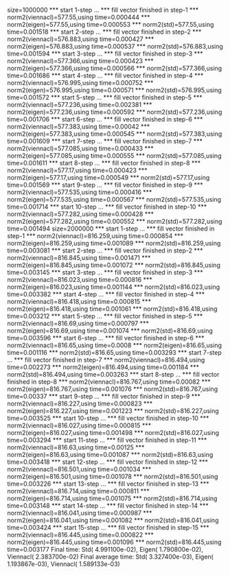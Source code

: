 size=1000000
*** start 1-step ...
*** fill vector finished in step-1
***     norm2(viennacl)=577.55,using time=0.000444
***     norm2(eigen)=577.55,using time=0.000553
***     norm2(std)=577.55,using time=0.001518
*** start 2-step ...
*** fill vector finished in step-2
***     norm2(viennacl)=576.883,using time=0.000427
***     norm2(eigen)=576.883,using time=0.000537
***     norm2(std)=576.883,using time=0.001594
*** start 3-step ...
*** fill vector finished in step-3
***     norm2(viennacl)=577.366,using time=0.000423
***     norm2(eigen)=577.366,using time=0.000566
***     norm2(std)=577.366,using time=0.001686
*** start 4-step ...
*** fill vector finished in step-4
***     norm2(viennacl)=576.995,using time=0.000752
***     norm2(eigen)=576.995,using time=0.000571
***     norm2(std)=576.995,using time=0.001572
*** start 5-step ...
*** fill vector finished in step-5
***     norm2(viennacl)=577.236,using time=0.002381
***     norm2(eigen)=577.236,using time=0.000592
***     norm2(std)=577.236,using time=0.001706
*** start 6-step ...
*** fill vector finished in step-6
***     norm2(viennacl)=577.383,using time=0.00042
***     norm2(eigen)=577.383,using time=0.000545
***     norm2(std)=577.383,using time=0.001609
*** start 7-step ...
*** fill vector finished in step-7
***     norm2(viennacl)=577.085,using time=0.000433
***     norm2(eigen)=577.085,using time=0.000555
***     norm2(std)=577.085,using time=0.001611
*** start 8-step ...
*** fill vector finished in step-8
***     norm2(viennacl)=577.17,using time=0.000423
***     norm2(eigen)=577.17,using time=0.000549
***     norm2(std)=577.17,using time=0.001569
*** start 9-step ...
*** fill vector finished in step-9
***     norm2(viennacl)=577.535,using time=0.000416
***     norm2(eigen)=577.535,using time=0.000567
***     norm2(std)=577.535,using time=0.001714
*** start 10-step ...
*** fill vector finished in step-10
***     norm2(viennacl)=577.282,using time=0.000428
***     norm2(eigen)=577.282,using time=0.000552
***     norm2(std)=577.282,using time=0.001494
size=2000000
*** start 1-step ...
*** fill vector finished in step-1
***     norm2(viennacl)=816.259,using time=0.000854
***     norm2(eigen)=816.259,using time=0.001089
***     norm2(std)=816.259,using time=0.003081
*** start 2-step ...
*** fill vector finished in step-2
***     norm2(viennacl)=816.845,using time=0.001471
***     norm2(eigen)=816.845,using time=0.001072
***     norm2(std)=816.845,using time=0.003145
*** start 3-step ...
*** fill vector finished in step-3
***     norm2(viennacl)=816.023,using time=0.000816
***     norm2(eigen)=816.023,using time=0.001144
***     norm2(std)=816.023,using time=0.003382
*** start 4-step ...
*** fill vector finished in step-4
***     norm2(viennacl)=816.418,using time=0.000815
***     norm2(eigen)=816.418,using time=0.001061
***     norm2(std)=816.418,using time=0.003212
*** start 5-step ...
*** fill vector finished in step-5
***     norm2(viennacl)=816.69,using time=0.000797
***     norm2(eigen)=816.69,using time=0.001074
***     norm2(std)=816.69,using time=0.003596
*** start 6-step ...
*** fill vector finished in step-6
***     norm2(viennacl)=816.65,using time=0.0008
***     norm2(eigen)=816.65,using time=0.001116
***     norm2(std)=816.65,using time=0.003293
*** start 7-step ...
*** fill vector finished in step-7
***     norm2(viennacl)=816.494,using time=0.002273
***     norm2(eigen)=816.494,using time=0.001184
***     norm2(std)=816.494,using time=0.003263
*** start 8-step ...
*** fill vector finished in step-8
***     norm2(viennacl)=816.767,using time=0.00082
***     norm2(eigen)=816.767,using time=0.001076
***     norm2(std)=816.767,using time=0.00337
*** start 9-step ...
*** fill vector finished in step-9
***     norm2(viennacl)=816.227,using time=0.000823
***     norm2(eigen)=816.227,using time=0.001223
***     norm2(std)=816.227,using time=0.003525
*** start 10-step ...
*** fill vector finished in step-10
***     norm2(viennacl)=816.027,using time=0.000815
***     norm2(eigen)=816.027,using time=0.001498
***     norm2(std)=816.027,using time=0.003294
*** start 11-step ...
*** fill vector finished in step-11
***     norm2(viennacl)=816.63,using time=0.00125
***     norm2(eigen)=816.63,using time=0.001087
***     norm2(std)=816.63,using time=0.003418
*** start 12-step ...
*** fill vector finished in step-12
***     norm2(viennacl)=816.501,using time=0.001034
***     norm2(eigen)=816.501,using time=0.001078
***     norm2(std)=816.501,using time=0.003226
*** start 13-step ...
*** fill vector finished in step-13
***     norm2(viennacl)=816.714,using time=0.000811
***     norm2(eigen)=816.714,using time=0.001075
***     norm2(std)=816.714,using time=0.003148
*** start 14-step ...
*** fill vector finished in step-14
***     norm2(viennacl)=816.041,using time=0.000987
***     norm2(eigen)=816.041,using time=0.001082
***     norm2(std)=816.041,using time=0.003424
*** start 15-step ...
*** fill vector finished in step-15
***     norm2(viennacl)=816.445,using time=0.000822
***     norm2(eigen)=816.445,using time=0.001096
***     norm2(std)=816.445,using time=0.003177
Final time: Std(  4.991100e-02), Eigen(  1.790800e-02), Viennacl(  2.383700e-02)
Final average time: Std(  3.327400e-03), Eigen(  1.193867e-03), Viennacl(  1.589133e-03)
